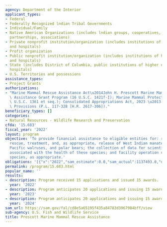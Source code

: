 ```yaml
---
agency: Department of the Interior
applicant_types:
- Federal
- Federally Recognized lndian Tribal Governments
- Individual/Family
- Native American Organizations (includes lndian groups, cooperatives, corporations,
  partnerships, associations)
- Private nonprofit institution/organization (includes institutions of higher education
  and hospitals)
- Profit organization
- Public nonprofit institution/organization (includes institutions of higher education
  and hospitals)
- State (includes District of Columbia, public institutions of higher education and
  hospitals)
- U.S. Territories and possessions
assistance_types:
- Project Grants
authorizations:
- "Marine Mammal Rescue Assistance Act\u2014John H. Prescott Marine Mammal Rescue\
  \ Assistance Grant Program (16 U.S.C. 1421f-I); Marine Mammal Protection Act (16\
  \ U.S.C. 1361 et seq.); Consolidated Appropriations Act, 2023 \u2013 Administrative\
  \ Provisions (P.L. 117-328 [H.R. 2617-306])."
beneficiary_types: []
categories:
- Natural Resources - Wildlife Research and Preservation
cfda: '15.683'
fiscal_year: '2022'
layout: program
objective: 'To provide financial assistance to eligible entities for: response, recovery,
  rescue, treatment, and, as appropriate, release of West Indian manatees, sea otters,
  Pacific walruses, and polar bears; the collection of data for scientific research
  associated with the health of these species; and facility operation costs for these
  species, as appropriate.'
obligations: '[{"x":"2022","sam_estimate":0.0,"sam_actual":1137493.0,"usa_spending_actual":1137493.84},{"x":"2023","sam_estimate":2162000.0,"sam_actual":0.0,"usa_spending_actual":1779360.5},{"x":"2024","sam_estimate":2162000.0,"sam_actual":0.0,"usa_spending_actual":0.0}]'
permalink: /program/15.683.html
popular_name: ''
results:
- description: Program received 15 applications and issued 15 awards.
  year: '2022'
- description: Program anticipates 20 applications and issuing 15 awards.
  year: '2023'
- description: Program anticipates 20 applications and issuing 15 awards.
  year: '2024'
sam_url: https://sam.gov/fal/cd8e5a65195f435a84783d3967984bff/view
sub-agency: U.S. Fish and Wildlife Service
title: Prescott Marine Mammal Rescue Assistance
---
```

